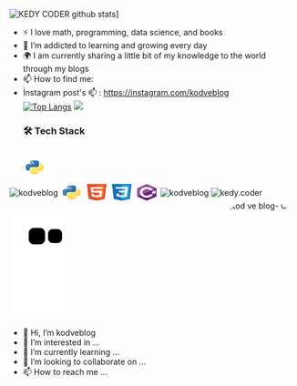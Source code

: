 
![KEDY CODER github stats](https://github-readme-stats.vercel.app/api?username=kodveblog&count_private=true&show_icons=true&theme=radical&hide_rank=false)]

- :zap: I love math, programming, data science, and books
- 🌱 I’m addicted to learning and growing every day
- :earth_africa: I am currently sharing a little bit of my knowledge to the world through my blogs
- 📫 How to find me: 
- İnstagram post's 📫 : https://instagram.com/kodveblog
<br>[![Top Langs](https://github-readme-stats.vercel.app/api/top-langs/?username=kodveblog)](https://github.com/kodveblog//github-readme-stats)
  <img src="https://shields-io-visitor-counter.herokuapp.com/badge?page=kodveblog&style=for-the-badge">
  <h3>🛠  Tech Stack</h3>
  <div style="display: inline_block"><br>
    <img align="center" alt="kodveblog" height="30" width="40" src="https://raw.githubusercontent.com/devicons/devicon/master/icons/python/python-original.svg">
 <img align="center" alt="kodveblog" height="30" width="40" src="https://cdn.jsdelivr.net/gh/devicons/devicon/icons/php/php-original.svg"/>
  <img align="center" alt="kodveblog" height="30" width="40" src="https://raw.githubusercontent.com/devicons/devicon/master/icons/python/python-original.svg">
  <img align="center" alt="kodveblog" height="30" width="40" src="https://raw.githubusercontent.com/devicons/devicon/master/icons/html5/html5-original.svg">
  <img align="center" alt="kodveblog" height="30" width="40" src="https://raw.githubusercontent.com/devicons/devicon/master/icons/css3/css3-original.svg">
  <img align="center" alt="kodveblog" height="30" width="40" src="https://raw.githubusercontent.com/devicons/devicon/master/icons/csharp/csharp-original.svg">
  <img align="center" alt="kodveblog" height="30" width="40" src="https://cdn.jsdelivr.net/gh/devicons/devicon/icons/perl/perl-original.svg" />
    <img align="center" alt="kedy.coder" height="30" width="40" src="https://cdn.jsdelivr.net/gh/devicons/devicon/icons/bootstrap/bootstrap-original.svg" />
  <img align="right" alt="kod ve blog- CAT " height="150" style="border-radius:50px;" src="http://www.fc1492.com/wp-content/uploads/2017/06/tumblr_ook9ah2gfS1u6n4kao1_500.gif">

  ![Snake animation](https://github.com/AyseErdanisman/AyseErdanisman/blob/output/github-contribution-grid-snake.svg)

- 👋 Hi, I’m kodveblog
- 👀 I’m interested in ...
- 🌱 I’m currently learning ...
- 💞️ I’m looking to collaborate on ...
- 📫 How to reach me ...
